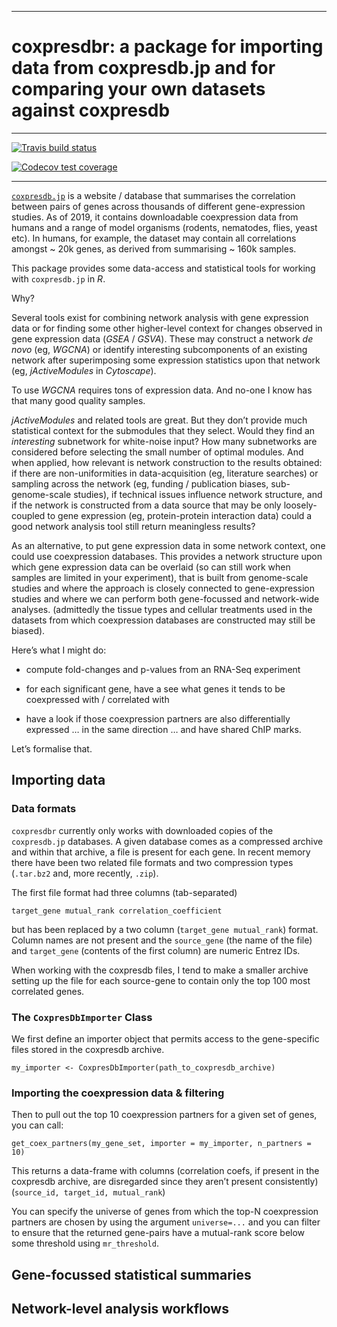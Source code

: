 
<!-- README.md is generated from README.Rmd. Please edit that file -->

-----

# coxpresdbr: a package for importing data from coxpresdb.jp and for comparing your own datasets against coxpresdb

-----

<!-- badges: start -->

[![Travis build
status](https://travis-ci.org/russHyde/coxpresdbr.svg?branch=master)](https://travis-ci.org/russHyde/coxpresdbr)

[![Codecov test
coverage](https://codecov.io/gh/russHyde/coxpresdbr/branch/master/graph/badge.svg)](https://codecov.io/gh/russHyde/coxpresdbr?branch=master)
<!-- badges: end -->

-----

[`coxpresdb.jp`](https://coxpresdb.jp/) is a website / database that
summarises the correlation between pairs of genes across thousands of
different gene-expression studies. As of 2019, it contains downloadable
coexpression data from humans and a range of model organisms (rodents,
nematodes, flies, yeast etc). In humans, for example, the dataset may
contain all correlations amongst \~ 20k genes, as derived from
summarising \~ 160k samples.

This package provides some data-access and statistical tools for working
with `coxpresdb.jp` in *R*.

Why?

Several tools exist for combining network analysis with gene expression
data or for finding some other higher-level context for changes observed
in gene expression data (*GSEA* / *GSVA*). These may construct a network
*de novo* (eg, *WGCNA*) or identify interesting subcomponents of an
existing network after superimposing some expression statistics upon
that network (eg, *jActiveModules* in *Cytoscape*).

To use *WGCNA* requires tons of expression data. And no-one I know has
that many good quality samples.

*jActiveModules* and related tools are great. But they don’t provide
much statistical context for the submodules that they select. Would they
find an *interesting* subnetwork for white-noise input? How many
subnetworks are considered before selecting the small number of optimal
modules. And when applied, how relevant is network construction to the
results obtained: if there are non-uniformities in data-acquisition (eg,
literature searches) or sampling across the network (eg, funding /
publication biases, sub-genome-scale studies), if technical issues
influence network structure, and if the network is constructed from a
data source that may be only loosely-coupled to gene expression (eg,
protein-protein interaction data) could a good network analysis tool
still return meaningless results?

As an alternative, to put gene expression data in some network context,
one could use coexpression databases. This provides a network structure
upon which gene expression data can be overlaid (so can still work when
samples are limited in your experiment), that is built from genome-scale
studies and where the approach is closely connected to gene-expression
studies and where we can perform both gene-focussed and network-wide
analyses. (admittedly the tissue types and cellular treatments used in
the datasets from which coexpression databases are constructed may still
be biased).

Here’s what I might do:

  - compute fold-changes and p-values from an RNA-Seq experiment

  - for each significant gene, have a see what genes it tends to be
    coexpressed with / correlated with

  - have a look if those coexpression partners are also differentially
    expressed … in the same direction … and have shared ChIP marks.

Let’s formalise that.

## Importing data

### Data formats

<!-- TODO: obtain data for a specific gene via web-search:
  eg, see
  https://coxpresdb.jp/api/v3/datasets/Hsa-u.c1-0/genes/ncbigene:1/interactions?top=10
-->

<!-- TODO: import data from a collapsed single-file all-gene database -->

`coxpresdbr` currently only works with downloaded copies of the
`coxpresdb.jp` databases. A given database comes as a compressed archive
and within that archive, a file is present for each gene. In recent
memory there have been two related file formats and two compression
types (`.tar.bz2` and, more recently, `.zip`).

The first file format had three columns (tab-separated)

`target_gene mutual_rank correlation_coefficient`

but has been replaced by a two column (`target_gene mutual_rank`)
format. Column names are not present and the `source_gene` (the name of
the file) and `target_gene` (contents of the first column) are numeric
Entrez IDs.

When working with the coxpresdb files, I tend to make a smaller archive
setting up the file for each source-gene to contain only the top 100
most correlated genes.

### The `CoxpresDbImporter` Class

We first define an importer object that permits access to the
gene-specific files stored in the coxpresdb archive.

    my_importer <- CoxpresDbImporter(path_to_coxpresdb_archive)

### Importing the coexpression data & filtering

Then to pull out the top 10 coexpression partners for a given set of
genes, you can call:

    get_coex_partners(my_gene_set, importer = my_importer, n_partners = 10)

This returns a data-frame with columns (correlation coefs, if present in
the coxpresdb archive, are disregarded since they aren’t present
consistently) (`source_id, target_id, mutual_rank`)

You can specify the universe of genes from which the top-N coexpression
partners are chosen by using the argument `universe=...` and you can
filter to ensure that the returned gene-pairs have a mutual-rank score
below some threshold using `mr_threshold`.

<!-- TODO: Annotating an imported dataset -->

## Gene-focussed statistical summaries

<!-- `metap` as the basis of the summaries -->

<!--
  Single comparison workflow:
  - overlaying differential-expression results on a predefined network
  - summarising over nodes
-->

<!--
  Correlation comparison workflow
  - overlaying correlation data on a predefined network
  - summarising over edges
-->

## Network-level analysis workflows

<!--
  Using coxpresdbr-derived networks as input to other network analysis tools
-->
